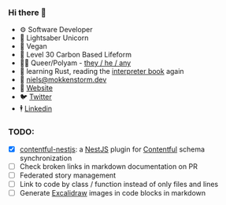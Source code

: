 ### Hi there 👋

- ⚙️ Software Developer
- 🦄 Lightsaber Unicorn
- 🌱 Vegan
- 🔭 Level 30 Carbon Based Lifeform
- 🏳️‍🌈 Queer/Polyam - [they / he / any](https://en.pronouns.page/they%26he%26any)
- 📘 learning Rust, reading the [interpreter book](https://craftinginterpreters.com) again
- 📧 [niels@mokkenstorm.dev](mailto:niels@mokkenstorm.dev)
- 🔗 [Website](https://mokkenstorm.dev)
- 🐦 [Twitter](https://twitter.com/Wonderlandzor)
- 🕴️ [Linkedin](https://www.linkedin.com/in/niels-mokkenstorm-a7714811b/)

### TODO:

- [x] [contentful-nestjs](https://github.com/nmokkenstorm/nestjs-contentful): a [NestJS](https://nestjs.com) plugin for [Contentful](https://www.contentful.com) schema synchronization
- [ ] Check broken links in markdown documentation on PR
- [ ] Federated story management
- [ ] Link to code by class / function instead of only files and lines
- [ ] Generate [Excalidraw](https://excalidraw.com) images in code blocks in markdown
